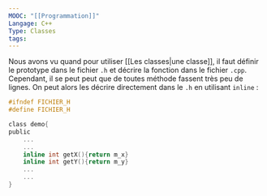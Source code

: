 ```yaml
---
MOOC: "[[Programmation]]"
Langage: C++
Type: Classes
tags:
---
```

Nous avons vu quand pour utiliser [[Les classes|une classe]], il faut définir le prototype dans le fichier `.h` et décrire la fonction dans le fichier `.cpp`. Cependant, il se peut peut que de toutes méthode fassent très peu de lignes. On peut alors les décrire directement dans le `.h` en utilisant `inline` :

```h
#ifndef FICHIER_H
#define FICHIER_H

class demo{
public
	...
	...
	inline int getX(){return m_x}
	inline int getY(){return m_y}
	...
	...
}
```